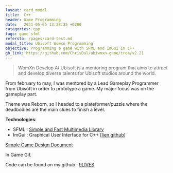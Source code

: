 ```yaml
---
layout: card_modal
title:  C++
header: Game Programming 
date:   2021-05-05 13:28:35 +0200
categories: cpp
tags: game sfml
refersto: /pages/card-test.md
modal_title: Ubisoft Womxn Programming
objective: Programming a game with SFML and ImGui in C++
gh_link: https://github.com/ChrisDal/ubiwmxn-game/tree/v2.21
---
```



> WomXn Develop At Ubisoft is a mentoring program that aims to attract and develop diverse talents for Ubisoft studios around the world.

From february to may, I was mentored by a Lead Gameplay Programmer from Ubisoft in order to prototype a game. My major focus was on the gameplay part.

Theme was Reborn, so I headed to a plateformer/puzzle where the deadbodies are the main clues to finish a level. 

__Technologies__: 
+ SFML : [Simple and Fast Multimedia Library](https://www.sfml-dev.org/)
+ ImGui : Graphical User Interface for C++ [[lien github](https://github.com/ocornut/imgui)]


[Simple Game Design Document](https://drive.google.com/file/d/1O0Ac06Ke82EVLZGDs-N7JoixQQ94ngwD/view?usp=sharing)

In Game Gif.

Code can be found on my github : [9LIVES](https://github.com/ChrisDal/ubiwmxn-game/tree/v2.21) 

